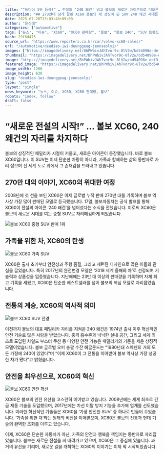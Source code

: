 ```yaml
---
title: "“드디어 1위 등극!” … 전설의 ‘240 왜건’ 넘고 볼보의 새로운 아이콘으로 떠오른 SUV XC60"
description: "## 270만대 넘게 팔린 XC60 볼보의 새 상징이 된 SUV 240 왜건 시대를 넘어서다 ..."
date: 2025-07-20T13:03:48+09:00
author: "윤신애"
categories: ["automotive"]
tags: ["뉴스", "이슈", "XC60", "XC60 판매량", "볼보", "볼보 240", "SUV 트렌드", "패밀리카"]
hash: 29f6d475
source_url: "https://www.reportera.co.kr/car/volvo-xc60-sales/"
url: "/automotive/deudieo-1wi-deunggeug-jeonseolyi/"
images: ["https://imagedelivery.net/BhPWbivJAhTvor9c-8lV2w/bd54098e-def3-4526-900c-55e9fdc4e600/public", "https://imagedelivery.net/BhPWbivJAhTvor9c-8lV2w/181fd05b-d536-41c4-2449-fb97a3c37500/public", "https://imagedelivery.net/BhPWbivJAhTvor9c-8lV2w/1bb4e338-5af7-437e-cb1f-c89279577a00/public", "https://imagedelivery.net/BhPWbivJAhTvor9c-8lV2w/1ac65e82-f1d3-483f-21cf-e375e9dca300/public"]
thumbnail: "https://imagedelivery.net/BhPWbivJAhTvor9c-8lV2w/bd54098e-def3-4526-900c-55e9fdc4e600/public"
image: "https://imagedelivery.net/BhPWbivJAhTvor9c-8lV2w/bd54098e-def3-4526-900c-55e9fdc4e600/public"
featured_image: "https://imagedelivery.net/BhPWbivJAhTvor9c-8lV2w/bd54098e-def3-4526-900c-55e9fdc4e600/public"
image_width: 1200
image_height: 630
slug: "deudieo-1wi-deunggeug-jeonseolyi"
type: "post"
layout: "single"
news_keywords: "뉴스, 이슈, XC60, XC60 판매량, 볼보"
robots: "index, follow"
draft: false
---
```


# “새로운 전설의 시작!” … 볼보 XC60, 240 왜건의 자리를 차지하다

볼보의 상징적인 패밀리카 시절이 저물고, 새로운 아이콘이 등장했습니다. 바로 볼보 XC60입니다. 이 SUV는 이제 단순한 차량이 아니라, 가족과 함께하는 삶의 동반자로 자리 잡으며 전 세계 도로 위에서 그 존재감을 드러내고 있습니다.

## 270만 대의 이야기, XC60의 위대한 여정

2008년에 첫 선을 보인 XC60은 이제 글로벌 누적 판매 270만 대를 기록하며 볼보 역사상 가장 많이 판매된 모델로 등극했습니다. 17일, 볼보자동차는 공식 발표를 통해 XC60이 전설의 아이콘 ‘240 왜건’을 넘어섰다는 소식을 전했습니다. 이로써 XC60은 볼보의 새로운 시대를 여는 중형 SUV로 자리매김하게 되었습니다.


![볼보 XC60 중형 SUV 판매 1위](https://imagedelivery.net/BhPWbivJAhTvor9c-8lV2w/1bb4e338-5af7-437e-cb1f-c89279577a00/public)


## 가족을 위한 차, XC60의 탄생


![볼보 XC60 가족 SUV](https://imagedelivery.net/BhPWbivJAhTvor9c-8lV2w/1ac65e82-f1d3-483f-21cf-e375e9dca300/public)


XC60은 출시 초기부터 안전성과 주행 품질, 그리고 세련된 디자인으로 많은 이들의 관심을 끌었습니다. 특히 2017년의 완전변경 모델은 ‘2018 세계 올해의 차’로 선정되며 기술력과 상품성을 입증했습니다. 지난해에는 23만 대 이상의 판매량을 기록하며 자체 최고 기록을 세웠고, XC60은 단순한 베스트셀러를 넘어 볼보의 핵심 모델로 자리잡았습니다.

## 전통의 계승, XC60의 역사적 의미


![볼보 XC60 SUV 전경](https://imagedelivery.net/BhPWbivJAhTvor9c-8lV2w/bd54098e-def3-4526-900c-55e9fdc4e600/public)


이전까지 볼보의 대표 패밀리카 자리를 지켜온 240 왜건은 1974년 출시 이후 혁신적인 안전 기술로 많은 사랑을 받았습니다. 충격 흡수존과 넉넉한 실내 공간, 그리고 세계 최초로 도입된 차일드 부스터 쿠션 등 다양한 안전 기능은 패밀리카의 기준을 세운 상징적 모델이었습니다. 볼보 글로벌 오퍼 총괄 수잔 헤글룬드는 “1980년대 스웨덴의 거의 모든 가정에 240이 있었다”며 “이제 XC60이 그 전통을 이어받아 볼보 역사상 가장 성공한 차가 됐다”고 밝혔습니다.

## 안전을 최우선으로, XC60의 혁신


![볼보 XC60 안전 혁신](https://imagedelivery.net/BhPWbivJAhTvor9c-8lV2w/181fd05b-d536-41c4-2449-fb97a3c37500/public)


XC60은 볼보의 안전 유산을 고스란히 이어받고 있습니다. 2008년에는 세계 최초로 긴급 제동 기술을 도입했으며, 2017년에는 차선 이탈 방지 기능을 추가해 업계를 선도했습니다. 이러한 혁신적인 기술들은 XC60을 ‘가장 안전한 SUV’ 중 하나로 만들어 주었습니다. ‘가족을 위한 차’라는 원래의 비전을 이어받으며, XC60은 볼보의 전통과 현대 기술의 완벽한 조화를 이루고 있습니다.

이제, XC60은 단순한 자동차가 아닌, 가족의 안전과 행복을 책임지는 동반자로 자리잡았습니다. 볼보는 새로운 전설을 써 내려가고 있으며, XC60은 그 중심에 있습니다. 과거의 유산을 기리며, 새로운 길을 개척하는 XC60의 이야기는 이제 막 시작되었습니다.
